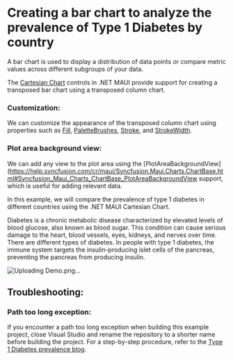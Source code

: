 # Creating a bar chart to analyze the prevalence of Type 1 Diabetes by country

A bar chart is used to display a distribution of data points or compare metric values across different subgroups of your data.

The [Cartesian Chart](https://www.syncfusion.com/maui-controls/maui-cartesian-charts) controls in .NET MAUI provide support for creating a transposed bar chart using a transposed column chart.

### Customization:

We can customize the appearance of the transposed column chart using properties such as [Fill](https://help.syncfusion.com/cr/maui/Syncfusion.Maui.Charts.ChartSeries.html#Syncfusion_Maui_Charts_ChartSeries_Fill), [PaletteBrushes](https://help.syncfusion.com/cr/maui/Syncfusion.Maui.Charts.SfCartesianChart.html#Syncfusion_Maui_Charts_SfCartesianChart_PaletteBrushes), [Stroke](
https://help.syncfusion.com/cr/maui/Syncfusion.Maui.Charts.ColumnSeries.html#Syncfusion_Maui_Charts_ColumnSeries_Stroke), and [StrokeWidth](https://help.syncfusion.com/cr/maui/Syncfusion.Maui.Charts.XYDataSeries.html#Syncfusion_Maui_Charts_XYDataSeries_StrokeWidth).

### Plot area background view:

We can add any view to the plot area using the [PlotAreaBackgroundView](https://help.syncfusion.com/cr/maui/Syncfusion.Maui.Charts.ChartBase.html#Syncfusion_Maui_Charts_ChartBase_PlotAreaBackgroundView support, which is useful for adding relevant data.

In this example, we will compare the prevalence of type 1 diabetes in different countries using the .NET MAUI Cartesian Chart.

Diabetes is a chronic metabolic disease characterized by elevated levels of blood glucose, also known as blood sugar. This condition can cause serious damage to the heart, blood vessels, eyes, kidneys, and nerves over time. There are different types of diabetes. In people with type 1 diabetes, the immune system targets the insulin-producing islet cells of the pancreas, preventing the pancreas from producing insulin.

![Uploading Demo.png…]()


## Troubleshooting:

### Path too long exception:

If you encounter a path too long exception when building this example project, close Visual Studio and rename the repository to a shorter name before building the project. For a step-by-step procedure, refer to the [Type 1 Diabetes prevalence blog]().
